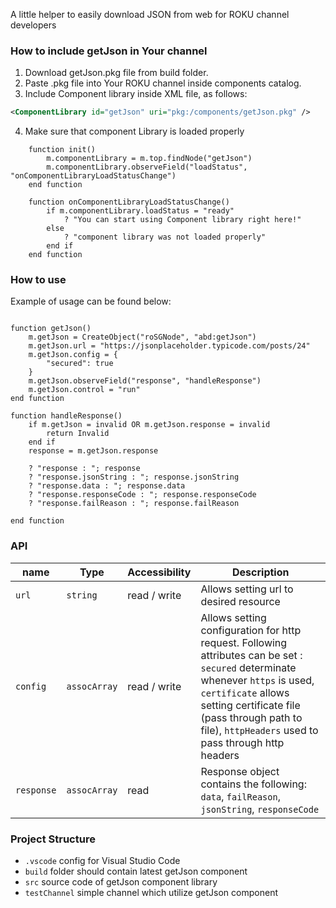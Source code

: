 A little helper to easily download JSON from web for ROKU channel developers

### How to include getJson in Your channel
1. Download getJson.pkg file from build folder.
2. Paste .pkg file into Your ROKU channel inside components catalog.
3. Include Component library inside XML file, as follows:
```xml
<ComponentLibrary id="getJson" uri="pkg:/components/getJson.pkg" />
```
4. Make sure that component Library is loaded properly
``` brightScript
    function init()
        m.componentLibrary = m.top.findNode("getJson")
        m.componentLibrary.observeField("loadStatus", "onComponentLibraryLoadStatusChange")
    end function

    function onComponentLibraryLoadStatusChange()
        if m.componentLibrary.loadStatus = "ready"
            ? "You can start using Component library right here!"
        else
            ? "component library was not loaded properly"
        end if
    end function
```
### How to use
Example of usage can be found below:
```brightScript

function getJson()
    m.getJson = CreateObject("roSGNode", "abd:getJson")
    m.getJson.url = "https://jsonplaceholder.typicode.com/posts/24"
    m.getJson.config = {
        "secured": true
    }
    m.getJson.observeField("response", "handleResponse")
    m.getJson.control = "run"
end function

function handleResponse()
    if m.getJson = invalid OR m.getJson.response = invalid
        return Invalid
    end if
    response = m.getJson.response

    ? "response : "; response
    ? "response.jsonString : "; response.jsonString
    ? "response.data : "; response.data
    ? "response.responseCode : "; response.responseCode
    ? "response.failReason : "; response.failReason

end function

```
### API
| name | Type | Accessibility | Description |
|--|--|--|--|
| `url` | `string` | read / write | Allows setting url to desired resource |
| `config` | `assocArray` | read / write | Allows setting configuration for http request. Following attributes can be set : `secured` determinate whenever `https` is used, `certificate` allows setting certificate file (pass through path to file), `httpHeaders` used to pass through http headers |
| `response` | `assocArray` | read | Response object contains the following: `data`, `failReason`, `jsonString`, `responseCode` |

### Project Structure
- `.vscode` config for Visual Studio Code
- `build` folder should contain latest getJson component
- `src` source code of getJson component library
- `testChannel` simple channel which utilize getJson component